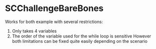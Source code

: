 # SCChallengeBareBones
Works for both example with several restrictions:
1. Only takes 4 variables
2. The order of the variable used for the while loop is sensitive
However both limitations can be fixed quite easily depending on the scenario
